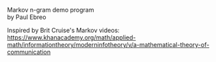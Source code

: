 Markov n-gram demo program  
 by Paul Ebreo

Inspired by Brit Cruise's Markov videos:  
https://www.khanacademy.org/math/applied-math/informationtheory/moderninfotheory/v/a-mathematical-theory-of-communication

